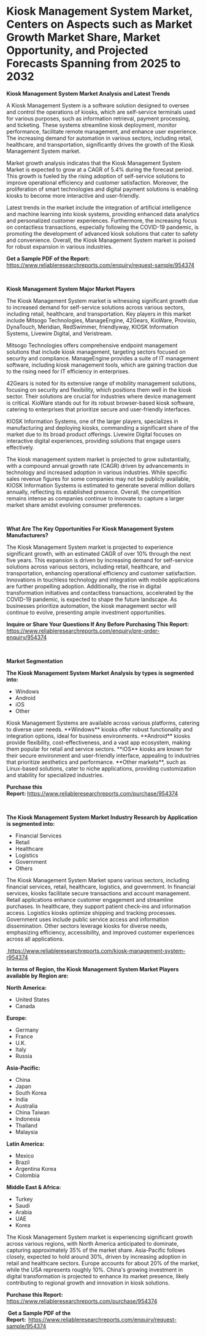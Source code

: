 <p><h1>Kiosk Management System Market, Centers on Aspects such as Market Growth Market Share, Market Opportunity, and Projected Forecasts Spanning from 2025 to 2032</h1></p><p><strong>Kiosk Management System Market Analysis and Latest Trends</strong></p>
<p><p>A Kiosk Management System is a software solution designed to oversee and control the operations of kiosks, which are self-service terminals used for various purposes, such as information retrieval, payment processing, and ticketing. These systems streamline kiosk deployment, monitor performance, facilitate remote management, and enhance user experience. The increasing demand for automation in various sectors, including retail, healthcare, and transportation, significantly drives the growth of the Kiosk Management System market.</p><p>Market growth analysis indicates that the Kiosk Management System Market is expected to grow at a CAGR of 5.4% during the forecast period. This growth is fueled by the rising adoption of self-service solutions to improve operational efficiency and customer satisfaction. Moreover, the proliferation of smart technologies and digital payment solutions is enabling kiosks to become more interactive and user-friendly.</p><p>Latest trends in the market include the integration of artificial intelligence and machine learning into kiosk systems, providing enhanced data analytics and personalized customer experiences. Furthermore, the increasing focus on contactless transactions, especially following the COVID-19 pandemic, is promoting the development of advanced kiosk solutions that cater to safety and convenience. Overall, the Kiosk Management System market is poised for robust expansion in various industries.</p></p>
<p><strong>Get a Sample PDF of the Report:&nbsp;</strong> <a href="https://www.reliableresearchreports.com/enquiry/request-sample/954374?utm_campaign=2030&utm_medium=2&utm_source=Github&utm_content=ia&utm_term=18042025&utm_id=kiosk-management-system">https://www.reliableresearchreports.com/enquiry/request-sample/954374</a></p>
<p>&nbsp;</p>
<p><strong>Kiosk Management System Major Market Players</strong></p>
<p><p>The Kiosk Management System market is witnessing significant growth due to increased demand for self-service solutions across various sectors, including retail, healthcare, and transportation. Key players in this market include Mitsogo Technologies, ManageEngine, 42Gears, KioWare, Provisio, DynaTouch, Meridian, RedSwimmer, friendlyway, KIOSK Information Systems, Livewire Digital, and Veristream.</p><p>Mitsogo Technologies offers comprehensive endpoint management solutions that include kiosk management, targeting sectors focused on security and compliance. ManageEngine provides a suite of IT management software, including kiosk management tools, which are gaining traction due to the rising need for IT efficiency in enterprises.</p><p>42Gears is noted for its extensive range of mobility management solutions, focusing on security and flexibility, which positions them well in the kiosk sector. Their solutions are crucial for industries where device management is critical. KioWare stands out for its robust browser-based kiosk software, catering to enterprises that prioritize secure and user-friendly interfaces.</p><p>KIOSK Information Systems, one of the larger players, specializes in manufacturing and deploying kiosks, commanding a significant share of the market due to its broad product offerings. Livewire Digital focuses on interactive digital experiences, providing solutions that engage users effectively.</p><p>The kiosk management system market is projected to grow substantially, with a compound annual growth rate (CAGR) driven by advancements in technology and increased adoption in various industries. While specific sales revenue figures for some companies may not be publicly available, KIOSK Information Systems is estimated to generate several million dollars annually, reflecting its established presence. Overall, the competition remains intense as companies continue to innovate to capture a larger market share amidst evolving consumer preferences.</p></p>
<p>&nbsp;</p>
<p><strong>What Are The Key Opportunities For Kiosk Management System Manufacturers?</strong></p>
<p><p>The Kiosk Management System market is projected to experience significant growth, with an estimated CAGR of over 10% through the next five years. This expansion is driven by increasing demand for self-service solutions across various sectors, including retail, healthcare, and transportation, enhancing operational efficiency and customer satisfaction. Innovations in touchless technology and integration with mobile applications are further propelling adoption. Additionally, the rise in digital transformation initiatives and contactless transactions, accelerated by the COVID-19 pandemic, is expected to shape the future landscape. As businesses prioritize automation, the kiosk management sector will continue to evolve, presenting ample investment opportunities.</p></p>
<p><strong>Inquire or Share Your Questions If Any Before Purchasing This Report:</strong> <a href="https://www.reliableresearchreports.com/enquiry/pre-order-enquiry/954374?utm_campaign=2030&utm_medium=2&utm_source=Github&utm_content=ia&utm_term=18042025&utm_id=kiosk-management-system">https://www.reliableresearchreports.com/enquiry/pre-order-enquiry/954374</a></p>
<p>&nbsp;</p>
<p><strong>Market Segmentation</strong></p>
<p><strong>The Kiosk Management System Market Analysis by types is segmented into:</strong></p>
<p><ul><li>Windows</li><li>Android</li><li>iOS</li><li>Other</li></ul></p>
<p><p>Kiosk Management Systems are available across various platforms, catering to diverse user needs. **Windows** kiosks offer robust functionality and integration options, ideal for business environments. **Android** kiosks provide flexibility, cost-effectiveness, and a vast app ecosystem, making them popular for retail and service sectors. **iOS** kiosks are known for their secure environment and user-friendly interface, appealing to industries that prioritize aesthetics and performance. **Other markets**, such as Linux-based solutions, cater to niche applications, providing customization and stability for specialized industries.</p></p>
<p><strong>Purchase this Report:&nbsp;</strong><a href="https://www.reliableresearchreports.com/purchase/954374?utm_campaign=2030&utm_medium=2&utm_source=Github&utm_content=ia&utm_term=18042025&utm_id=kiosk-management-system">https://www.reliableresearchreports.com/purchase/954374</a></p>
<p>&nbsp;</p>
<p><strong>The Kiosk Management System Market Industry Research by Application is segmented into:</strong></p>
<p><ul><li>Financial Services</li><li>Retail</li><li>Healthcare</li><li>Logistics</li><li>Government</li><li>Others</li></ul></p>
<p><p>The Kiosk Management System Market spans various sectors, including financial services, retail, healthcare, logistics, and government. In financial services, kiosks facilitate secure transactions and account management. Retail applications enhance customer engagement and streamline purchases. In healthcare, they support patient check-ins and information access. Logistics kiosks optimize shipping and tracking processes. Government uses include public service access and information dissemination. Other sectors leverage kiosks for diverse needs, emphasizing efficiency, accessibility, and improved customer experiences across all applications.</p></p>
<p><a href="https://www.reliableresearchreports.com/kiosk-management-system-r954374?utm_campaign=2030&utm_medium=2&utm_source=Github&utm_content=ia&utm_term=18042025&utm_id=kiosk-management-system">&nbsp;https://www.reliableresearchreports.com/kiosk-management-system-r954374</a></p>
<p><strong>In terms of Region, the Kiosk Management System Market Players available by Region are:</strong></p>
<p>
    <p> <strong> North America: </strong>
        <ul>
            <li>United States</li>
            <li>Canada</li>
        </ul>
        </p> 
    <p> <strong> Europe: </strong>
        <ul>
            <li>Germany</li>
            <li>France</li>
            <li>U.K.</li>
            <li>Italy</li>
            <li>Russia</li>
        </ul>
        </p> 
    <p> <strong> Asia-Pacific: </strong>
        <ul>
            <li>China</li>
            <li>Japan</li>
            <li>South Korea</li>
            <li>India</li>
            <li>Australia</li>
            <li>China Taiwan</li>
            <li>Indonesia</li>
            <li>Thailand</li>
            <li>Malaysia</li>
        </ul>
        </p> 
    <p> <strong> Latin America: </strong>
        <ul>
            <li>Mexico</li>
            <li>Brazil</li>
            <li>Argentina Korea</li>
            <li>Colombia</li>
        </ul>
        </p> 
    <p> <strong> Middle East & Africa: </strong>
        <ul>
            <li>Turkey</li>
            <li>Saudi</li>
            <li>Arabia</li>
            <li>UAE</li>
            <li>Korea</li>
        </ul>
    </p>
    </p>
<p><p>The Kiosk Management System market is experiencing significant growth across various regions, with North America anticipated to dominate, capturing approximately 35% of the market share. Asia-Pacific follows closely, expected to hold around 30%, driven by increasing adoption in retail and healthcare sectors. Europe accounts for about 20% of the market, while the USA represents roughly 10%. China's growing investment in digital transformation is projected to enhance its market presence, likely contributing to regional growth and innovation in kiosk solutions.</p></p>
<p><strong>Purchase this Report: </strong><a href="https://www.reliableresearchreports.com/purchase/954374?utm_campaign=2030&utm_medium=2&utm_source=Github&utm_content=ia&utm_term=18042025&utm_id=kiosk-management-system">https://www.reliableresearchreports.com/purchase/954374</a></p>
<p>&nbsp;<strong>Get a Sample PDF of the Report:&nbsp;&nbsp;</strong><a href="https://www.reliableresearchreports.com/enquiry/request-sample/954374?utm_campaign=2030&utm_medium=2&utm_source=Github&utm_content=ia&utm_term=18042025&utm_id=kiosk-management-system">https://www.reliableresearchreports.com/enquiry/request-sample/954374</a></p>
<p><strong></strong></p>
<p><p></p><p></p><p></p></p>
